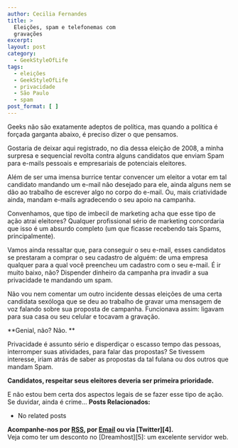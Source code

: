```yaml
---
author: Cecilia Fernandes
title: >
  Eleições, spam e telefonemas com
  gravações
excerpt:
layout: post
category:
  - GeekStyleOfLife
tags:
  - eleições
  - GeekStyleOfLife
  - privacidade
  - São Paulo
  - spam
post_format: [ ]
---
```

Geeks não são exatamente adeptos de política, mas quando a política é forçada garganta abaixo, é preciso dizer o que pensamos. 

Gostaria de deixar aqui registrado, no dia dessa eleição de 2008, a minha surpresa e sequencial revolta contra alguns candidatos que enviam Spam para e-mails pessoais e empresariais de potenciais eleitores.

Além de ser uma imensa burrice tentar convencer um eleitor a votar em tal candidato mandando um e-mail não desejado para ele, ainda alguns nem se dão ao trabalho de escrever algo no corpo do e-mail. Ou, mais criatividade ainda, mandam e-mails agradecendo o seu apoio na campanha.

Convenhamos, que tipo de imbecil de marketing acha que esse tipo de ação atrai eleitores? Qualquer profissional sério de marketing concordaria que isso é um absurdo completo (um que ficasse recebendo tais Spams, principalmente).

Vamos ainda ressaltar que, para conseguir o seu e-mail, esses candidatos se prestaram a comprar o seu cadastro de alguém: de uma empresa qualquer para a qual você preencheu um cadastro com o seu e-mail. É ir muito baixo, não? Dispender dinheiro da campanha pra invadir a sua privacidade te mandando um spam.

Não vou nem comentar um outro incidente dessas eleições de uma certa candidata sexóloga que se deu ao trabalho de gravar uma mensagem de voz falando sobre sua proposta de campanha. Funcionava assim: ligavam para sua casa ou seu celular e tocavam a gravação.

**Genial, não? Não. **

Privacidade é assunto sério e disperdiçar o escasso tempo das pessoas, interromper suas atividades, para falar das propostas? Se tivessem interesse, iriam atrás de saber as propostas da tal fulana ou dos outros que mandam Spam.

**Candidatos, respeitar seus eleitores deveria ser primeira prioridade.**

E não estou bem certa dos aspectos legais de se fazer esse tipo de ação. Se duvidar, ainda é crime… 
**Posts Relacionados:** 
*   No related posts









**Acompanhe-nos por [ RSS][2], por [Email][3] ou via [Twitter][4].**  
Veja como ter um desconto no [Dreamhost][5]: um excelente servidor web.

 [1]: https://twitter.com/share
 [2]: http://feeds.feedburner.com/VidaGeek
 [3]: http://feedburner.google.com/fb/a/mailverify?uri=VidaGeek&loc=pt_BR


